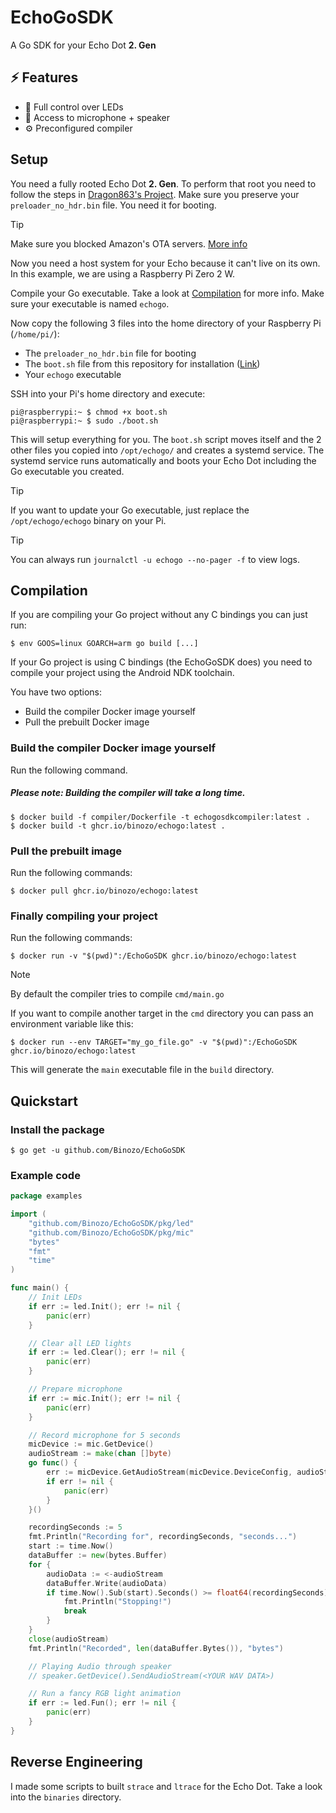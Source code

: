 # EchoGoSDK
A Go SDK for your Echo Dot **2. Gen**

## ⚡ Features
- 🚥 Full control over LEDs
- 🎤 Access to microphone + speaker
- ⚙️ Preconfigured compiler

## Setup
You need a fully rooted Echo Dot **2. Gen**. To perform that root you need to follow the steps in [Dragon863's Project](https://github.com/Dragon863/EchoCLI).
Make sure you preserve your `preloader_no_hdr.bin` file. You need it for booting.

> [!TIP]
> Make sure you blocked Amazon's OTA servers. [More info](https://github.com/Dragon863/EchoCLI#notice)

Now you need a host system for your Echo because it can't live on its own.
In this example, we are using a Raspberry Pi Zero 2 W.

Compile your Go executable. Take a look at [Compilation](README.md#Compilation) for more info.
Make sure your executable is named `echogo`.

Now copy the following 3 files into the home directory of your Raspberry Pi (`/home/pi/`):
- The `preloader_no_hdr.bin` file for booting
- The `boot.sh` file from this repository for installation ([Link](https://github.com/Binozo/EchoGoSDK/raw/master/boot.sh))
- Your `echogo` executable

SSH into your Pi's home directory and execute:
```shell
pi@raspberrypi:~ $ chmod +x boot.sh
pi@raspberrypi:~ $ sudo ./boot.sh
```

This will setup everything for you. The `boot.sh` script moves itself and the 2 other files you copied into `/opt/echogo/` and creates a systemd service.
The systemd service runs automatically and boots your Echo Dot including the Go executable you created.

> [!TIP]
> If you want to update your Go executable, just replace the `/opt/echogo/echogo` binary on your Pi.
 
> [!TIP]
> You can always run `journalctl -u echogo --no-pager -f` to view logs.


## Compilation
If you are compiling your Go project without any C bindings you can just run:
```shell
$ env GOOS=linux GOARCH=arm go build [...]
```


If your Go project is using C bindings (the EchoGoSDK does) you need to compile your project using the Android NDK toolchain.

You have two options:
- Build the compiler Docker image yourself
- Pull the prebuilt Docker image

### Build the compiler Docker image yourself
Run the following command.

##### Please note: Building the compiler will take a _long_ time.
```shell
$ docker build -f compiler/Dockerfile -t echogosdkcompiler:latest .
$ docker build -t ghcr.io/binozo/echogo:latest .
```

### Pull the prebuilt image
Run the following commands:
```shell
$ docker pull ghcr.io/binozo/echogo:latest
```

### Finally compiling your project
Run the following commands:
```shell
$ docker run -v "$(pwd)":/EchoGoSDK ghcr.io/binozo/echogo:latest
```

> [!NOTE]
> By default the compiler tries to compile `cmd/main.go`

If you want to compile another target in the `cmd` directory you can pass an environment variable like this:
```shell
$ docker run --env TARGET="my_go_file.go" -v "$(pwd)":/EchoGoSDK ghcr.io/binozo/echogo:latest
```

This will generate the `main` executable file in the `build` directory.

## Quickstart
### Install the package
```shell
$ go get -u github.com/Binozo/EchoGoSDK
```

### Example code
```go
package examples

import (
	"github.com/Binozo/EchoGoSDK/pkg/led"
	"github.com/Binozo/EchoGoSDK/pkg/mic"
	"bytes"
	"fmt"
	"time"
)

func main() {
	// Init LEDs
	if err := led.Init(); err != nil {
		panic(err)
	}

	// Clear all LED lights
	if err := led.Clear(); err != nil {
		panic(err)
	}

	// Prepare microphone
	if err := mic.Init(); err != nil {
		panic(err)
	}

	// Record microphone for 5 seconds
	micDevice := mic.GetDevice()
	audioStream := make(chan []byte)
	go func() {
		err := micDevice.GetAudioStream(micDevice.DeviceConfig, audioStream)
		if err != nil {
			panic(err)
		}
	}()

	recordingSeconds := 5
	fmt.Println("Recording for", recordingSeconds, "seconds...")
	start := time.Now()
	dataBuffer := new(bytes.Buffer)
	for {
		audioData := <-audioStream
		dataBuffer.Write(audioData)
		if time.Now().Sub(start).Seconds() >= float64(recordingSeconds) {
			fmt.Println("Stopping!")
			break
		}
	}
	close(audioStream)
	fmt.Println("Recorded", len(dataBuffer.Bytes()), "bytes")

	// Playing Audio through speaker
	// speaker.GetDevice().SendAudioStream(<YOUR WAV DATA>)

	// Run a fancy RGB light animation
	if err := led.Fun(); err != nil {
		panic(err)
	}
}
```

## Reverse Engineering
I made some scripts to built `strace` and `ltrace` for the Echo Dot.
Take a look into the `binaries` directory.